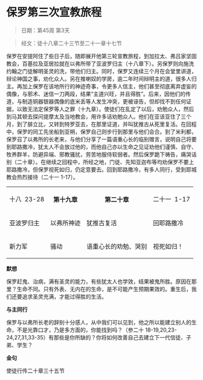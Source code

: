 # 保罗第三次宣教旅程

> 日期：第45周 第3天

> 经文：徒十八章二十三节至二十一章十七节

保罗在安提阿住了些日子后，随即展开他第三轮宣教旅程，到加拉太、弗吕家坚固教会，百基拉及亚居拉就在以弗所带了亚波罗归主（十八章下）。另保罗则向施洗约翰之门徒解明圣灵的洗，带他们归主。同时，保罗又连续三个月在会堂里讲道，辩论神国之事，劝化众人。另在推喇奴的学房，逾二年时间辩明主的道，很多人归主。再加上保罗在该地所行的神迹奇事，令更多人信主，他们甚至彻底离弃虚妄的偶像，与邪术、迷信一刀两段，结果“主道兴旺，并且得胜”。后来，因他们的传道，与制造铜器银器偶像的底米丢等人发生冲突，更被诬告，但却找不到任何证据，以致无法定保罗等人之罪（十九章）。使徒们在乱定了以后，劝勉众人，然后到马其顿去探问提摩太及当地教会，用许多话劝勉众人。他们在亚该亚住了三个月，到了腓立比，又转到特罗亚去，在那里证道，并叫犹推古从死里复活。在回程中，保罗的同工先坐船到亚朔，保罗自己则步行到那里与他们会合。到了米利都，保罗召了以弗所的长老来，与他们分享了一篇语重心长的临别赠言，说明自己将要到耶路撒冷，犹太人不会放过他的，而他自己亦以生命之见证劝他们谨慎、自守、牧养群羊，防避异端、邪教骚扰，劳苦地服侍软弱者。然后保罗跪下祷告，痛哭话别（二十章）。在继续之回程中，所经之地，门徒、先知亚迦布等均劝保罗不要上耶路撒冷，但保罗视死如归，仍定意要去。回到耶路撒冷，有多人同行，受到耶城教会热烈接待（二十一 1-17）。

<table>
 <tbody>
  <tr>
   <td><p>十八&nbsp;&nbsp;23-28</p></td>
   <th><p>第十九章</p></th>
   <th><p>第二十章</p></th>
   <td><p>二十一&nbsp;&nbsp;1-17</p></td>
  </tr>
  <tr>
   <td><p>亚波罗归主</p></td>
   <td><p>以弗所神迹</p></td>
   <td><p>犹推古复活</p></td>
   <td><p>回耶路撒冷</p></td>
  </tr>
  <tr>
   <td><p>新力军</p></td>
   <td><p>骚动</p></td>
   <td><p>语重心长的劝勉、哭别</p></td>
   <td><p>视死如归！</p></td>
  </tr>
 </tbody>
</table>

**默想**

保罗赶鬼、治病，满有圣灵的能力，有些犹太人也学效，结果被鬼所胜。原因在那里？生命不同。只有外表、无内在的生命，是不可能产生预期果效的。重生后，我们还要追求圣灵充满，才能过得胜的生活。

**与主同行**

保罗与以弗所长老的辞别十分感人，从中我们可以见到，他之所以能建立别人的生命，不是光靠口才，乃是多方面的，你能找到吗？（参二十 18-19,20,23-24,27,31,33-35）有那些是你所缺的？你将如何改善自己去建立下一代信徒、子弟、学生？

**金句**

使徒行传二十章三十五节



